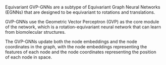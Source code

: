Equivariant GVP-GNNs are a subtype of Equivariant Graph Neural Networks (EGNNs) that are designed to be equivariant to rotations and translations.

GVP-GNNs use the Geometric Vector Perceptron (GVP) as the core module of the network, which is a rotation-equivariant neural network that can learn from biomolecular structures. 

The GVP-GNNs update both the node embeddings and the node coordinates in the graph, with the node embeddings representing the features of each node and the node coordinates representing the position of each node in space.